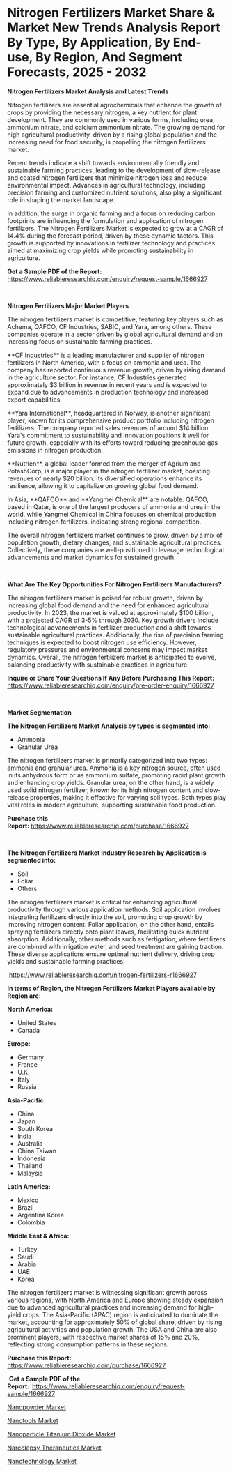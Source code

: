 <p><h1>Nitrogen Fertilizers Market Share & Market New Trends Analysis Report By Type, By Application, By End-use, By Region, And Segment Forecasts, 2025 - 2032</h1></p><p><strong>Nitrogen Fertilizers Market Analysis and Latest Trends</strong></p>
<p><p>Nitrogen fertilizers are essential agrochemicals that enhance the growth of crops by providing the necessary nitrogen, a key nutrient for plant development. They are commonly used in various forms, including urea, ammonium nitrate, and calcium ammonium nitrate. The growing demand for high agricultural productivity, driven by a rising global population and the increasing need for food security, is propelling the nitrogen fertilizers market. </p><p>Recent trends indicate a shift towards environmentally friendly and sustainable farming practices, leading to the development of slow-release and coated nitrogen fertilizers that minimize nitrogen loss and reduce environmental impact. Advances in agricultural technology, including precision farming and customized nutrient solutions, also play a significant role in shaping the market landscape.</p><p>In addition, the surge in organic farming and a focus on reducing carbon footprints are influencing the formulation and application of nitrogen fertilizers. The Nitrogen Fertilizers Market is expected to grow at a CAGR of 14.4% during the forecast period, driven by these dynamic factors. This growth is supported by innovations in fertilizer technology and practices aimed at maximizing crop yields while promoting sustainability in agriculture.</p></p>
<p><strong>Get a Sample PDF of the Report:&nbsp;</strong> <a href="https://www.reliableresearchiq.com/enquiry/request-sample/1666927?utm_campaign=1082&utm_medium=2&utm_source=Github&utm_content=ia&utm_term=06032025&utm_id=nitrogen-fertilizers">https://www.reliableresearchiq.com/enquiry/request-sample/1666927</a></p>
<p>&nbsp;</p>
<p><strong>Nitrogen Fertilizers Major Market Players</strong></p>
<p><p>The nitrogen fertilizers market is competitive, featuring key players such as Achema, QAFCO, CF Industries, SABIC, and Yara, among others. These companies operate in a sector driven by global agricultural demand and an increasing focus on sustainable farming practices.</p><p>**CF Industries** is a leading manufacturer and supplier of nitrogen fertilizers in North America, with a focus on ammonia and urea. The company has reported continuous revenue growth, driven by rising demand in the agriculture sector. For instance, CF Industries generated approximately $3 billion in revenue in recent years and is expected to expand due to advancements in production technology and increased export capabilities.</p><p>**Yara International**, headquartered in Norway, is another significant player, known for its comprehensive product portfolio including nitrogen fertilizers. The company reported sales revenues of around $14 billion. Yara's commitment to sustainability and innovation positions it well for future growth, especially with its efforts toward reducing greenhouse gas emissions in nitrogen production.</p><p>**Nutrien**, a global leader formed from the merger of Agrium and PotashCorp, is a major player in the nitrogen fertilizer market, boasting revenues of nearly $20 billion. Its diversified operations enhance its resilience, allowing it to capitalize on growing global food demand.</p><p>In Asia, **QAFCO** and **Yangmei Chemical** are notable. QAFCO, based in Qatar, is one of the largest producers of ammonia and urea in the world, while Yangmei Chemical in China focuses on chemical production including nitrogen fertilizers, indicating strong regional competition.</p><p>The overall nitrogen fertilizers market continues to grow, driven by a mix of population growth, dietary changes, and sustainable agricultural practices. Collectively, these companies are well-positioned to leverage technological advancements and market dynamics for sustained growth.</p></p>
<p>&nbsp;</p>
<p><strong>What Are The Key Opportunities For Nitrogen Fertilizers Manufacturers?</strong></p>
<p><p>The nitrogen fertilizers market is poised for robust growth, driven by increasing global food demand and the need for enhanced agricultural productivity. In 2023, the market is valued at approximately $100 billion, with a projected CAGR of 3-5% through 2030. Key growth drivers include technological advancements in fertilizer production and a shift towards sustainable agricultural practices. Additionally, the rise of precision farming techniques is expected to boost nitrogen use efficiency. However, regulatory pressures and environmental concerns may impact market dynamics. Overall, the nitrogen fertilizers market is anticipated to evolve, balancing productivity with sustainable practices in agriculture.</p></p>
<p><strong>Inquire or Share Your Questions If Any Before Purchasing This Report:</strong> <a href="https://www.reliableresearchiq.com/enquiry/pre-order-enquiry/1666927?utm_campaign=1082&utm_medium=2&utm_source=Github&utm_content=ia&utm_term=06032025&utm_id=nitrogen-fertilizers">https://www.reliableresearchiq.com/enquiry/pre-order-enquiry/1666927</a></p>
<p>&nbsp;</p>
<p><strong>Market Segmentation</strong></p>
<p><strong>The Nitrogen Fertilizers Market Analysis by types is segmented into:</strong></p>
<p><ul><li>Ammonia</li><li>Granular Urea</li></ul></p>
<p><p>The nitrogen fertilizers market is primarily categorized into two types: ammonia and granular urea. Ammonia is a key nitrogen source, often used in its anhydrous form or as ammonium sulfate, promoting rapid plant growth and enhancing crop yields. Granular urea, on the other hand, is a widely used solid nitrogen fertilizer, known for its high nitrogen content and slow-release properties, making it effective for varying soil types. Both types play vital roles in modern agriculture, supporting sustainable food production.</p></p>
<p><strong>Purchase this Report:&nbsp;</strong><a href="https://www.reliableresearchiq.com/purchase/1666927?utm_campaign=1082&utm_medium=2&utm_source=Github&utm_content=ia&utm_term=06032025&utm_id=nitrogen-fertilizers">https://www.reliableresearchiq.com/purchase/1666927</a></p>
<p>&nbsp;</p>
<p><strong>The Nitrogen Fertilizers Market Industry Research by Application is segmented into:</strong></p>
<p><ul><li>Soil</li><li>Foliar</li><li>Others</li></ul></p>
<p><p>The nitrogen fertilizers market is critical for enhancing agricultural productivity through various application methods. Soil application involves integrating fertilizers directly into the soil, promoting crop growth by improving nitrogen content. Foliar application, on the other hand, entails spraying fertilizers directly onto plant leaves, facilitating quick nutrient absorption. Additionally, other methods such as fertigation, where fertilizers are combined with irrigation water, and seed treatment are gaining traction. These diverse applications ensure optimal nutrient delivery, driving crop yields and sustainable farming practices.</p></p>
<p><a href="https://www.reliableresearchiq.com/nitrogen-fertilizers-r1666927?utm_campaign=1082&utm_medium=2&utm_source=Github&utm_content=ia&utm_term=06032025&utm_id=nitrogen-fertilizers">&nbsp;https://www.reliableresearchiq.com/nitrogen-fertilizers-r1666927</a></p>
<p><strong>In terms of Region, the Nitrogen Fertilizers Market Players available by Region are:</strong></p>
<p>
    <p> <strong> North America: </strong>
        <ul>
            <li>United States</li>
            <li>Canada</li>
        </ul>
        </p> 
    <p> <strong> Europe: </strong>
        <ul>
            <li>Germany</li>
            <li>France</li>
            <li>U.K.</li>
            <li>Italy</li>
            <li>Russia</li>
        </ul>
        </p> 
    <p> <strong> Asia-Pacific: </strong>
        <ul>
            <li>China</li>
            <li>Japan</li>
            <li>South Korea</li>
            <li>India</li>
            <li>Australia</li>
            <li>China Taiwan</li>
            <li>Indonesia</li>
            <li>Thailand</li>
            <li>Malaysia</li>
        </ul>
        </p> 
    <p> <strong> Latin America: </strong>
        <ul>
            <li>Mexico</li>
            <li>Brazil</li>
            <li>Argentina Korea</li>
            <li>Colombia</li>
        </ul>
        </p> 
    <p> <strong> Middle East & Africa: </strong>
        <ul>
            <li>Turkey</li>
            <li>Saudi</li>
            <li>Arabia</li>
            <li>UAE</li>
            <li>Korea</li>
        </ul>
    </p>
    </p>
<p><p>The nitrogen fertilizers market is witnessing significant growth across various regions, with North America and Europe showing steady expansion due to advanced agricultural practices and increasing demand for high-yield crops. The Asia-Pacific (APAC) region is anticipated to dominate the market, accounting for approximately 50% of global share, driven by rising agricultural activities and population growth. The USA and China are also prominent players, with respective market shares of 15% and 20%, reflecting strong consumption patterns in these regions.</p></p>
<p><strong>Purchase this Report: </strong><a href="https://www.reliableresearchiq.com/purchase/1666927?utm_campaign=1082&utm_medium=2&utm_source=Github&utm_content=ia&utm_term=06032025&utm_id=nitrogen-fertilizers">https://www.reliableresearchiq.com/purchase/1666927</a></p>
<p>&nbsp;<strong>Get a Sample PDF of the Report:&nbsp;&nbsp;</strong><a href="https://www.reliableresearchiq.com/enquiry/request-sample/1666927?utm_campaign=1082&utm_medium=2&utm_source=Github&utm_content=ia&utm_term=06032025&utm_id=nitrogen-fertilizers">https://www.reliableresearchiq.com/enquiry/request-sample/1666927</a></p>
<p><strong></strong></p>
<p><p><a href="https://github.com/kadutjoelly83/Market-Research-Report-List-1/blob/main/nanopowder-market.md?utm_campaign=1082&utm_medium=2&utm_source=Github&utm_content=ia&utm_term=06032025&utm_id=nitrogen-fertilizers">Nanopowder Market</a></p><p><a href="https://github.com/shimweummul/Market-Research-Report-List-1/blob/main/nanotools-market.md?utm_campaign=1082&utm_medium=2&utm_source=Github&utm_content=ia&utm_term=06032025&utm_id=nitrogen-fertilizers">Nanotools Market</a></p><p><a href="https://github.com/iperitvik8/Market-Research-Report-List-1/blob/main/nanoparticle-titanium-dioxide-market.md?utm_campaign=1082&utm_medium=2&utm_source=Github&utm_content=ia&utm_term=06032025&utm_id=nitrogen-fertilizers">Nanoparticle Titanium Dioxide Market</a></p><p><a href="https://github.com/sternymkere4/Market-Research-Report-List-1/blob/main/narcolepsy-therapeutics-market.md?utm_campaign=1082&utm_medium=2&utm_source=Github&utm_content=ia&utm_term=06032025&utm_id=nitrogen-fertilizers">Narcolepsy Therapeutics Market</a></p><p><a href="https://github.com/snaikraso/Market-Research-Report-List-1/blob/main/nanotechnology-market.md?utm_campaign=1082&utm_medium=2&utm_source=Github&utm_content=ia&utm_term=06032025&utm_id=nitrogen-fertilizers">Nanotechnology Market</a></p></p>